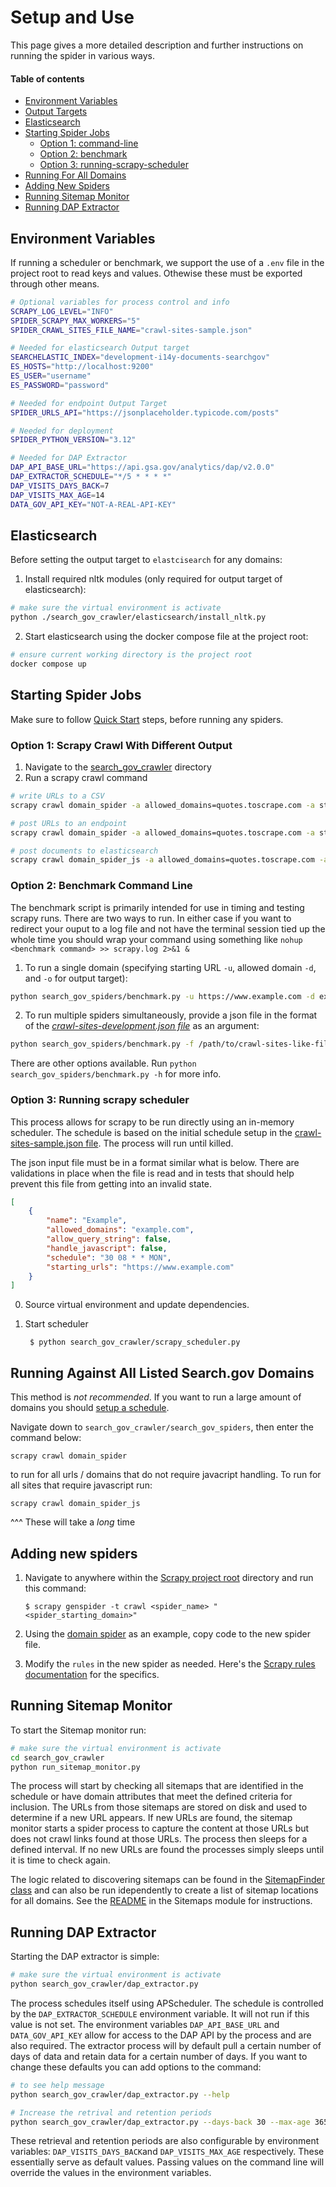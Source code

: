 # Setup and Use
This page gives a more detailed description and further instructions on running the spider in various ways.

#### Table of contents
* [Environment Variables](#environment-variables)
* [Output Targets](#output-targets)
* [Elasticsearch](#elasticsearch)
* [Starting Spider Jobs](#starting-spider-jobs)
  * [Option 1: command-line](#option-1-scrapy-crawl-with-different-output)
  * [Option 2: benchmark](#option-2-benchmark-command-line)
  * [Option 3: running-scrapy-scheduler](#option-3-running-scrapy-scheduler)
* [Running For All Domains](#running-against-all-listed-searchgov-domains)
* [Adding New Spiders](#adding-new-spiders)
* [Running Sitemap Monitor](#running-sitemap-monitor)
* [Running DAP Extractor](#running-dap-extractor)

## Environment Variables
If running a scheduler or benchmark, we support the use of a `.env` file in the project root to read keys and values.  Othewise these must be exported through other means.

```bash
# Optional variables for process control and info
SCRAPY_LOG_LEVEL="INFO"
SPIDER_SCRAPY_MAX_WORKERS="5"
SPIDER_CRAWL_SITES_FILE_NAME="crawl-sites-sample.json"

# Needed for elasticsearch Output target
SEARCHELASTIC_INDEX="development-i14y-documents-searchgov"
ES_HOSTS="http://localhost:9200"
ES_USER="username"
ES_PASSWORD="password"

# Needed for endpoint Output Target
SPIDER_URLS_API="https://jsonplaceholder.typicode.com/posts"

# Needed for deployment
SPIDER_PYTHON_VERSION="3.12"

# Needed for DAP Extractor
DAP_API_BASE_URL="https://api.gsa.gov/analytics/dap/v2.0.0"
DAP_EXTRACTOR_SCHEDULE="*/5 * * * *"
DAP_VISITS_DAYS_BACK=7
DAP_VISITS_MAX_AGE=14
DATA_GOV_API_KEY="NOT-A-REAL-API-KEY"
```

## Elasticsearch
Before setting the output target to `elastcisearch` for any domains:
1. Install required nltk modules (only required for output target of elasticsearch):
```bash
# make sure the virtual environment is activate
python ./search_gov_crawler/elasticsearch/install_nltk.py
```

2. Start elasticsearch using the docker compose file at the project root:
```bash
# ensure current working directory is the project root
docker compose up
```

## Starting Spider Jobs

Make sure to follow [Quick Start](../README.md#quick-start) steps, before running any spiders.

### Option 1: Scrapy Crawl With Different Output

1. Navigate to the [search_gov_crawler](../search_gov_crawler) directory
2. Run a scrapy crawl command

```bash
# write URLs to a CSV
scrapy crawl domain_spider -a allowed_domains=quotes.toscrape.com -a start_urls=https://quotes.toscrape.com -a output_target=csv

# post URLs to an endpoint
scrapy crawl domain_spider -a allowed_domains=quotes.toscrape.com -a start_urls=https://quotes.toscrape.com -a output_target=endpoint

# post documents to elasticsearch
scrapy crawl domain_spider_js -a allowed_domains=quotes.toscrape.com -a start_urls=https://quotes.toscrape.com/js -a output_target=elasticsearch
```

### Option 2: Benchmark Command Line

The benchmark script is primarily intended for use in timing and testing scrapy runs.  There are two ways to run.  In either case if
you want to redirect your ouput to a log file and not have the terminal session tied up the whole time you should wrap your command using something like `nohup <benchmark command> >> scrapy.log 2>&1 &`
1. To run a single domain (specifying starting URL `-u`, allowed domain `-d`, and `-o` for output target):
```bash
python search_gov_spiders/benchmark.py -u https://www.example.com -d example.com -o csv
```

2. To run multiple spiders simultaneously, provide a json file in the format of the [*crawl-sites-development.json file*](../search_gov_crawler/domains/crawl-sites-development.json) as an argument:
```bash
python search_gov_spiders/benchmark.py -f /path/to/crawl-sites-like-file.json
```

There are other options available.  Run `python search_gov_spiders/benchmark.py -h` for more info.

### Option 3: Running scrapy scheduler

This process allows for scrapy to be run directly using an in-memory scheduler.  The schedule is based on the initial schedule setup in the [crawl-sites-sample.json file](../search_gov_crawler/search_gov_spiders/utility_files/crawl-sites-sample.json).  The process will run until killed.

The json input file must be in a format similar what is below.  There are validations in place when the file is read and in tests that should help
prevent this file from getting into an invalid state.

```json
[
    {
        "name": "Example",
        "allowed_domains": "example.com",
        "allow_query_string": false,
        "handle_javascript": false,
        "schedule": "30 08 * * MON",
        "starting_urls": "https://www.example.com"
    }
]
```

0. Source virtual environment and update dependencies.

1. Start scheduler

        $ python search_gov_crawler/scrapy_scheduler.py


## Running Against All Listed Search.gov Domains

This method is *not recommended*.  If you want to run a large amount of domains you should [setup a schedule](#option-3-custom-scheduler).

Navigate down to `search_gov_crawler/search_gov_spiders`, then enter the command below:
```commandline
scrapy crawl domain_spider
```
to run for all urls / domains that do not require javacript handling.  To run for all sites that require
javascript run:
```commandline
scrapy crawl domain_spider_js
```
^^^ These will take a _long_ time

## Adding new spiders

1.  Navigate to anywhere within the [Scrapy project root](../search_gov_crawler) directory and run this command:

        $ scrapy genspider -t crawl <spider_name> "<spider_starting_domain>"

2. Using the [domain spider](../search_gov_crawler/search_gov_spiders/spiders/domain_spider.py) as an example, copy code to the new spider file.

3. Modify the `rules` in the new spider as needed. Here's the [Scrapy rules documentation](https://docs.scrapy.org/en/latest/topics/spiders.html#crawling-rules) for the specifics.


## Running Sitemap Monitor
To start the Sitemap monitor run:
```bash
# make sure the virtual environment is activate
cd search_gov_crawler
python run_sitemap_monitor.py
```

The process will start by checking all sitemaps that are identified in the schedule or have domain attributes that meet the defined criteria for inclusion.  The URLs from those sitemaps are stored on disk and used to determine if a new URL appears.  If new URLs are found, the sitemap monitor starts a spider process to capture the content at those URLs but does not crawl links found at those URLs.  The process then sleeps for a defined interval.  If no new URLs are found the processes simply sleeps until it is time to check again.

The logic related to discovering sitemaps can be found in the [SitemapFinder class](../search_gov_crawler/search_gov_spiders/sitemaps/sitemap_finder.py) and can also be run idependently to create a list of sitemap locations for all domains.  See the [README](../search_gov_crawler/search_gov_spiders/sitemaps/README.md) in the Sitemaps module for instructions.

## Running DAP Extractor
Starting the DAP extractor is simple:
```bash
# make sure the virtual environment is activate
python search_gov_crawler/dap_extractor.py
```

The process schedules itself using APScheduler.  The schedule is controlled by the `DAP_EXTRACTOR_SCHEDULE` environment variable.  It will not run if this value is not set.  The environment variables `DAP_API_BASE_URL` and `DATA_GOV_API_KEY` allow for access to the DAP API by the process and are also required.  The extractor process will by default pull a certain number of days of data and retain data for a certain number of days.  If you want to change these defaults you can add options to the command:
```bash
# to see help message
python search_gov_crawler/dap_extractor.py --help

# Increase the retrival and retention periods
python search_gov_crawler/dap_extractor.py --days-back 30 --max-age 365
```
These retrieval and retention periods are also configurable by environment variables: `DAP_VISITS_DAYS_BACK`and `DAP_VISITS_MAX_AGE` respectively. These essentially serve as default values. Passing values on the command line will override the values in the environment variables.
